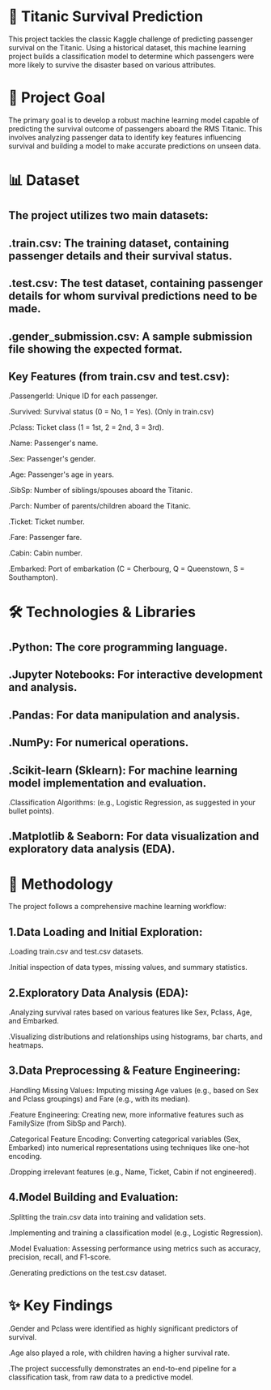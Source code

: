 # 🚢 Titanic Survival Prediction
This project tackles the classic Kaggle challenge of predicting passenger survival on the Titanic. Using a historical dataset, this machine learning project builds a classification model to determine which passengers were more likely to survive the disaster based on various attributes.

# 🎯 Project Goal
The primary goal is to develop a robust machine learning model capable of predicting the survival outcome of passengers aboard the RMS Titanic. This involves analyzing passenger data to identify key features influencing survival and building a model to make accurate predictions on unseen data.

# 📊 Dataset
## The project utilizes two main datasets:

## .train.csv: The training dataset, containing passenger details and their survival status.

## .test.csv: The test dataset, containing passenger details for whom survival predictions need to be made.

## .gender_submission.csv: A sample submission file showing the expected format.

## Key Features (from train.csv and test.csv):

.PassengerId: Unique ID for each passenger.

.Survived: Survival status (0 = No, 1 = Yes). (Only in train.csv)

.Pclass: Ticket class (1 = 1st, 2 = 2nd, 3 = 3rd).

.Name: Passenger's name.

.Sex: Passenger's gender.

.Age: Passenger's age in years.

.SibSp: Number of siblings/spouses aboard the Titanic.

.Parch: Number of parents/children aboard the Titanic.

.Ticket: Ticket number.

.Fare: Passenger fare.

.Cabin: Cabin number.

.Embarked: Port of embarkation (C = Cherbourg, Q = Queenstown, S = Southampton).

# 🛠️ Technologies & Libraries
## .Python: The core programming language.

## .Jupyter Notebooks: For interactive development and analysis.

## .Pandas: For data manipulation and analysis.

## .NumPy: For numerical operations.

## .Scikit-learn (Sklearn): For machine learning model implementation and evaluation.

  .Classification Algorithms: (e.g., Logistic Regression, as suggested in your bullet points).

## .Matplotlib & Seaborn: For data visualization and exploratory data analysis (EDA).

# 🧪 Methodology
The project follows a comprehensive machine learning workflow:

## 1.Data Loading and Initial Exploration:

   .Loading train.csv and test.csv datasets.

   .Initial inspection of data types, missing values, and summary statistics.

## 2.Exploratory Data Analysis (EDA):

   .Analyzing survival rates based on various features like Sex, Pclass, Age, and Embarked.

   .Visualizing distributions and relationships using histograms, bar charts, and heatmaps.

## 3.Data Preprocessing & Feature Engineering:

   .Handling Missing Values: Imputing missing Age values (e.g., based on Sex and Pclass groupings) and Fare (e.g., with its median).

   .Feature Engineering: Creating new, more informative features such as FamilySize (from SibSp and Parch).

   .Categorical Feature Encoding: Converting categorical variables (Sex, Embarked) into numerical representations using techniques like one-hot encoding.

   .Dropping irrelevant features (e.g., Name, Ticket, Cabin if not engineered).

## 4.Model Building and Evaluation:

   .Splitting the train.csv data into training and validation sets.

   .Implementing and training a classification model (e.g., Logistic Regression).

   .Model Evaluation: Assessing performance using metrics such as accuracy, precision, recall, and F1-score.

   .Generating predictions on the test.csv dataset.

# ✨ Key Findings
.Gender and Pclass were identified as highly significant predictors of survival.

.Age also played a role, with children having a higher survival rate.

.The project successfully demonstrates an end-to-end pipeline for a classification task, from raw data to a predictive model.

